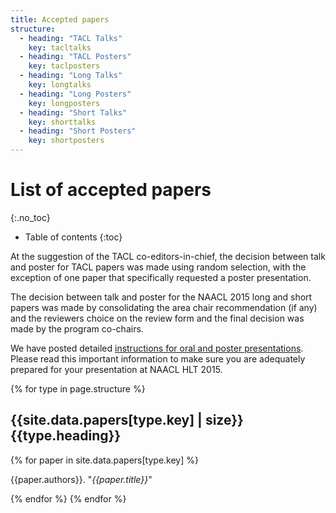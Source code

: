 ```yaml
---
title: Accepted papers
structure:
  - heading: "TACL Talks"
    key: tacltalks
  - heading: "TACL Posters"
    key: taclposters
  - heading: "Long Talks"
    key: longtalks
  - heading: "Long Posters"
    key: longposters
  - heading: "Short Talks"
    key: shorttalks
  - heading: "Short Posters"
    key: shortposters
---
```


# List of accepted papers
{:.no_toc}

* Table of contents 
{:toc}

At the suggestion of the TACL co-editors-in-chief, the decision
between talk and poster for TACL papers was made using random
selection, with the exception of one paper that specifically requested
a poster presentation.

The decision between talk and poster for the NAACL 2015 long and
short papers was made by consolidating the area chair recommendation
(if any) and the reviewers choice on the review form and the final
decision was made by the program co-chairs.

We have posted detailed [instructions for oral and poster
presentations](presentation-instructions.html). Please read this
important information to make sure you are adequately prepared for
your presentation at NAACL HLT 2015.

{% for type in page.structure %}

## {{site.data.papers[type.key] | size}} {{type.heading}}

{% for paper in site.data.papers[type.key] %}

{{paper.authors}}. "*{{paper.title}}*"

{% endfor %}
{% endfor %}


